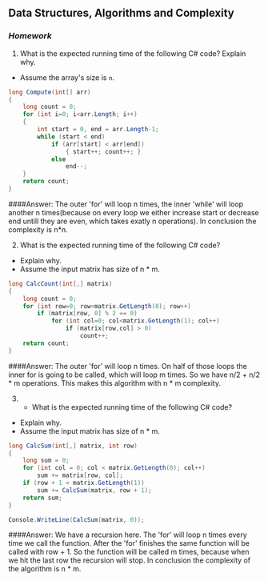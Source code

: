 ## Data Structures, Algorithms and Complexity
### _Homework_

1. What is the expected running time of the following C# code? Explain why.
  - Assume the array's size is `n`.

```cs
long Compute(int[] arr)
{
    long count = 0;
    for (int i=0; i<arr.Length; i++)
    {
        int start = 0, end = arr.Length-1;
        while (start < end)
            if (arr[start] < arr[end])
                { start++; count++; }
            else 
                end--;
    }
    return count;
}
```

####Answer: The outer 'for' will loop n times, the inner 'while' will loop another n times(because on every loop we either increase start or decrease end untill they are even, which takes exatly n operations). In conclusion the complexity is n*n. 

2. What is the expected running time of the following C# code?
  - Explain why.
  - Assume the input matrix has size of n * m.

```cs
long CalcCount(int[,] matrix)
{
    long count = 0;
    for (int row=0; row<matrix.GetLength(0); row++)
        if (matrix[row, 0] % 2 == 0)
            for (int col=0; col<matrix.GetLength(1); col++)
                if (matrix[row,col] > 0)
                    count++;
    return count;
}
```

####Answer: The outer 'for' will loop n times. On half of those loops the inner for is going to be called, which will loop m times. So we have n/2 + n/2 * m operations. This makes this algorithm with n * m complexity.

3. * What is the expected running time of the following C# code?
  - Explain why.
  - Assume the input matrix has size of n * m.

```cs
long CalcSum(int[,] matrix, int row)
{
    long sum = 0;
    for (int col = 0; col < matrix.GetLength(0); col++) 
        sum += matrix[row, col];
    if (row + 1 < matrix.GetLength(1)) 
        sum += CalcSum(matrix, row + 1);
    return sum;
}

Console.WriteLine(CalcSum(matrix, 0));
```

####Answer: We have a recursion here. The 'for' will loop n times every time we call the function. After the 'for' finishes the same function will be called with row + 1. So the function will be called m times, because when we hit the last row the recursion will stop. In conclusion the complexity of the algorithm is n * m.